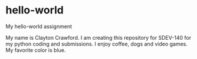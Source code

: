 # hello-world
My hello-world assignment


My name is Clayton Crawford. I am creating this repository for SDEV-140 for my python coding and submissions.
I enjoy coffee, dogs and video games. My favorite color is blue.
